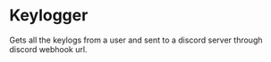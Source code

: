 # Keylogger
Gets all the keylogs from a user and sent to a discord server through discord webhook url.

